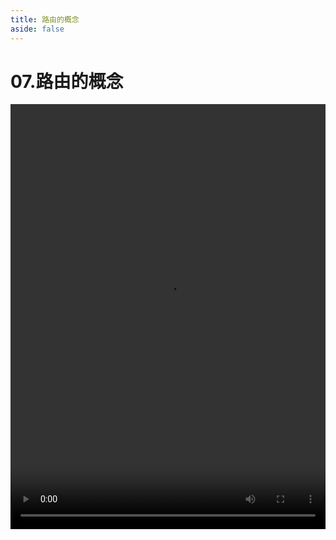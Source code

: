 ```yaml
---
title: 路由的概念
aside: false
---
```


# 07.路由的概念

<video autoplay src="http://qn.chinavanes.com/nodejs/module-5/07.路由的概念.mp4" controls controlsList="nodownload" width="100%" height="680"/>


